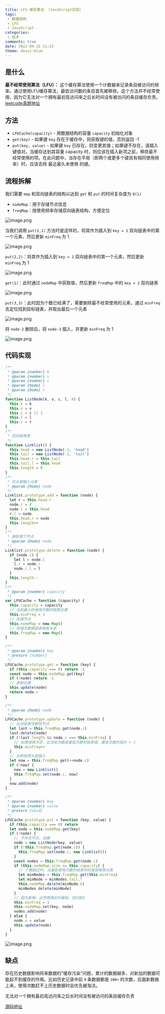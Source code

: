 ```yaml
---
title: LFU 缓存算法 （JavaScript实现）
tags: 
 - 数据结构
 - LFU
 - JavaScript
categories:
 - 技术
comments: true
date: 2022-04-15 21:23
theme: devui-blue
---
```


## 是什么

**最不经常使用算法（LFU）：** 这个缓存算法使用一个计数器来记录条目被访问的频率。通过使用LFU缓存算法，最低访问数的条目首先被移除。这个方法并不经常使用，因为它无法对一个拥有最初高访问率之后长时间没有被访问的条目缓存负责。[leetcode真题地址](https://leetcode-cn.com/problems/lfu-cache/)

## 方法

* `LFUCache(capacity)` - 用数据结构的容量 `capacity` 初始化对象
* `get(key)` - 如果键 `key` 存在于缓存中，则获取键的值，否则返回 -1 
* `put(key, value)` - 如果键 `key` 已存在，则变更其值；如果键不存在，请插入键值对。当缓存达到其容量 capacity 时，则应该在插入新项之前，移除最不经常使用的项。在此问题中，当存在平局（即两个或更多个键具有相同使用频率）时，应该去除 最近最久未使用 的键。

## 流程拆解

我们需要 `map` 和双向链表的结构以达到 `get` 和 `put` 的时间复杂度为 `O(1)`

* `nodeMap`：用于存储节点信息
* `freqMap`：按使用频率存储双向链表结构，方便定位

![image.png](https://p6-juejin.byteimg.com/tos-cn-i-k3u1fbpfcp/7f520ccc7716408bb11b84b1c287469b~tplv-k3u1fbpfcp-watermark.image?)

当我们调用 `put(1,1)` 方法时是这样的，将其作为插入到 `key = 1` 双向链表中的第一个元素，然后更新 `minFreq` 为 1

![image.png](https://p9-juejin.byteimg.com/tos-cn-i-k3u1fbpfcp/5cc051a2ece5417098735243e30cd30e~tplv-k3u1fbpfcp-watermark.image?)

`put(2,2)`：将其作为插入到 `key = 1` 双向链表中的第一个元素，然后更新 `minFreq` 为 1

![image.png](https://p9-juejin.byteimg.com/tos-cn-i-k3u1fbpfcp/09ace4cf56994eb9bfb4bdaa7c6dc3bc~tplv-k3u1fbpfcp-watermark.image?)

`get(1)`：此时通过 `nodeMap` 中获取值，然后更新 `freqMap` 中的 `key = 2` 双向链表

![image.png](https://p6-juejin.byteimg.com/tos-cn-i-k3u1fbpfcp/881602da2c584756b35b253d68dbcf85~tplv-k3u1fbpfcp-watermark.image?)

`put(3,3)`：此时因为个数已经满了，需要删除最不经常使用的元素，通过 `minFreq` 去定位找到目标链表，并取出最后一个元素

![image.png](https://p1-juejin.byteimg.com/tos-cn-i-k3u1fbpfcp/b1a8836f1916453fb0a9da9f0aa4f6dd~tplv-k3u1fbpfcp-watermark.image?)

将 `node-2` 删除后，将 `node-3` 插入，并更新 `minFreq` 为 1

![image.png](https://p6-juejin.byteimg.com/tos-cn-i-k3u1fbpfcp/c33bb0a4ed5442c78b84969b9a564157~tplv-k3u1fbpfcp-watermark.image?)

## 代码实现

```js
/**
 * @param {number} k
 * @param {number} v
 * @param {number} c
 * @param {Node} l
 * @param {Node} r
 */
function ListNode(k, v, c, l, r) {
  this.k = k
  this.v = v
  this.c = c || 1
  this.l = l
  this.r = r
}
/**
 * 双向链表类
 */
function Linklist() {
  this.head = new ListNode(-1, 'head')
  this.tail = new ListNode(-1, 'tail')
  this.head.r = this.tail
  this.tail.l = this.head
  this.length = 0
}
/**
 * 往头部插入元素
 * @param {Node} node
 */
Linklist.prototype.add = function (node) {
  let r = this.head.r
  node.r = r
  node.l = this.head
  r.l = node
  this.head.r = node
  this.length++
}
/**
 * 删除某个节点
 * @param {Node} node
 */
Linklist.prototype.delete = function (node) {
  if (node.l) {
    let l = node.l
    l.r = node.r
    node.r.l = l
  }
  this.length--
}
/**
 * @param {number} capacity
 */
var LFUCache = function (capacity) {
  this.capacity = capacity
  // 当前最小的使用次数的链表位置
  this.minFreq = 1
  // 存储节点
  this.nodeMap = new Map()
  // 存储次数跟链表映射关系
  this.freqMap = new Map()
}

/**
 * @param {number} key
 * @return {number}
 */
LFUCache.prototype.get = function (key) {
  if (this.capacity === 0) return -1
  const node = this.nodeMap.get(key)
  if (!node) return -1
  // 更新位置
  this.update(node)
  return node.v
}

/**
 * @param {Node} node
 */
LFUCache.prototype.update = function (node) {
  // 从旧链表中删除节点
  let last = this.freqMap.get(node.c)
  last.delete(node)
  if (!last.length && node.c === this.minFreq) {
    // 如果链表为空，且当前次数是最低次数的链表值，最低次数的指针 + 1
    this.minFreq++
  }
  // 从新链表头部插入
  let now = this.freqMap.get(++node.c)
  if (!now) {
    now = new Linklist()
    this.freqMap.set(node.c, now)
  }
  now.add(node)
}

/**
 * @param {number} key
 * @param {number} value
 * @return {void}
 */
LFUCache.prototype.put = function (key, value) {
  if (this.capacity === 0) return
  let node = this.nodeMap.get(key)
  if (!node) {
    // 不存在节点，创建
    node = new ListNode(key, value)
    if (!this.freqMap.get(node.c)) {
      this.freqMap.set(node.c, new Linklist())
    }
    const nodes = this.freqMap.get(node.c)
    if (this.nodeMap.size >= this.capacity) {
      // 个数超过时，从最低使用次数的链表中的尾部移除元素
      let minNodes = this.freqMap.get(this.minFreq)
      let minNode = minNodes.tail.l
      this.nodeMap.delete(minNode.k)
      minNodes.delete(minNode)
    }
    // 因为新增，必然使用此时最低，回归到1
    this.minFreq = 1
    this.nodeMap.set(key, node)
    nodes.add(node)
  } else {
    node.v = value
    this.update(node)
  }
}
```

![image.png](https://p3-juejin.byteimg.com/tos-cn-i-k3u1fbpfcp/f16fef87554d44708e2acf622a500ddf~tplv-k3u1fbpfcp-watermark.image?)

## 缺点

存在历史数据影响将来数据的"缓存污染"问题，累计的数据越多，对新加的数据可能起不到缓存的作用。比如历史记录中前 `9` 条数据都是 `100+` 的次数，后面新数据上来，使用次数赶不上历史数据时会优先被淘汰。

无法对一个拥有最初高访问率之后长时间没有被访问的条目缓存负责

[源码地址](https://github.com/Luoyuda/js-demo/tree/master/data-structures/cache/LFU)